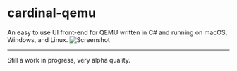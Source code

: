 # cardinal-qemu
An easy to use UI front-end for QEMU written in C# and running on macOS, Windows, and Linux.
![Screenshot](https://raw.githubusercontent.com/ianmartinez/cardinal-qemu/master/Screenshot.jpg)

---
Still a work in progress, very alpha quality.
